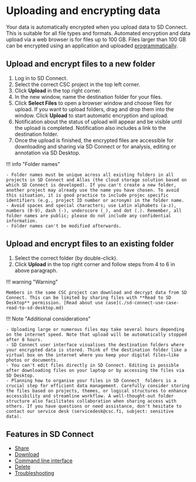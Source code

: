 # Uploading and encrypting data 

Your data is automatically encrypted when you upload data to SD Connect. This is suitable for all file types and formats. Automated encryption and data upload via a web browser is for files up to 100 GB. Files larger than 100 GB can be encrypted using an application and uploaded [programmatically](./sd-connect-command-line-interface.md).

## Upload and encrypt files to a new folder

1. Log in to SD Connect.
2. Select the correct CSC project in the top left corner.
3. Click **Upload** in the top right corner.
4. In the new window, name the destination folder for your files.
5. Click **Select Files** to open a browser window and choose files for upload. If you want to upload folders, drag and drop them into the window. Click **Upload** to start automatic encryption and upload.
6. Notification about the status of upload will appear and be visible until the upload is completed. Notification also includes a link to the destination folder.
7. Once the upload is finished, the encrypted files are accessible for downloading and sharing via SD Connect or for analysis, editing or annotation via SD Desktop.

!!! info "Folder names"
    
    - Folder names must be unique across all existing folders in all projects in SD Connect and Allas (the cloud storage solution based on which SD Connect is developed). If you can't create a new folder, another project may already use the name you have chosen. To avoid this situation, it is good practice to include projec specific identifiers (e.g., project ID number or acronym) in the folder name.
    - Avoid spaces and special characters; use Latin alphabets (a-z), numbers (0-9), dash (-), underscore (_), and dot (.). Remember, all folder names are public; please do not include any confidential information.
    - Folder names can't be modified afterwards.


## Upload and encrypt files to an existing folder

1. Select the correct folder (by double-click).
2. Click **Upload** in the top right corner and follow steps from 4 to 6 in above paragraph.


!!! warning "Warning"
    
    Members in the same CSC project can download and decrypt data from SD Connect. This can be limited by sharing files with **Read to SD Desktop** permission. [Read about use case](./sd-connect-use-case-read-to-sd-desktop.md)



!!! Note "Additional considerations"

    - Uploading large or numerous files may take several hours depending on the internet speed. Note that upload will be automatically stopped after 8 hours.
    - SD Connect user interface visualises the destination folders where your encrypted data is stored. Think of the destination folder like a virtual box on the internet where you keep your digital files—like photos or documents.
    - You can't edit files directly in SD Connect. Editing is possible after downloading files on your laptop or by accessing the files via SD Desktop.
    - Planning how to organise your files in SD Connect  folders is a crucial step for efficient data management. Carefully consider storing the files based on projects, themes, or logical structures to enhance accessibility and streamline workflow. A well-thought-out folder structure also facilitates collaboration when sharing access with others. If you have questions or need assistance, don't hesitate to contact our service desk (servicedesk@csc.fi, subject: sensitive data).

## Features in SD Connect 

* [Share](https://csc-guide-preview.rahtiapp.fi/origin/ac-sdconnectnew/data/sensitive-data/sd-connect-share/)
* [Download](https://csc-guide-preview.rahtiapp.fi/origin/ac-sdconnectnew/data/sensitive-data/sd-connect-download/)
* [Command line interface](https://github.com/CSCfi/csc-user-guide/blob/ac-test-sidenav/docs/data/sensitive-data/sd-connect-upload-for-analysis.md)
* [Delete](https://csc-guide-preview.rahtiapp.fi/origin/ac-sdconnectnew/data/sensitive-data/sd-connect-delete/)
* [Troubleshooting](https://github.com/CSCfi/csc-user-guide/blob/ac-test-sidenav/docs/data/sensitive-data/sd-connect-upload-for-analysis.md)

